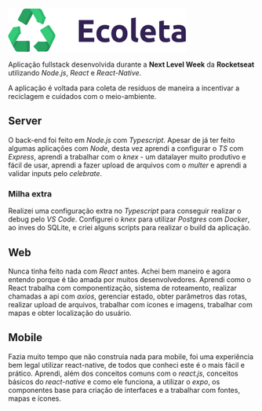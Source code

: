 ![logo](./web/src/assets/logo.svg)

Aplicação fullstack desenvolvida durante a **Next Level Week** da **Rocketseat** utilizando _Node.js_, _React_ e _React-Native_.

A aplicação é voltada para coleta de resíduos de maneira a incentivar a reciclagem e cuidados com o meio-ambiente.

## Server

O back-end foi feito em _Node.js_ com _Typescript_. Apesar de já ter feito algumas aplicações com _Node_, desta vez aprendi a configurar o _TS_ com _Express_, aprendi a trabalhar com o _knex_ - um datalayer muito produtivo e fácil de usar, aprendi a fazer upload de arquivos com o _multer_ e aprendi a validar inputs pelo _celebrate_.

### Milha extra

Realizei uma configuração extra no _Typescript_ para conseguir realizar o debug pelo _VS Code_. Configurei o _knex_ para utilizar _Postgres_ com _Docker_, ao inves do SQLite, e criei alguns scripts para realizar o build da aplicação.

## Web

Nunca tinha feito nada com _React_ antes. Achei bem maneiro e agora entendo porque é tão amada por muitos desenvolvedores. Aprendi como o React trabalha com componentização, sistema de roteamento, realizar chamadas a api com _axios_, gerenciar estado, obter parâmetros das rotas, realizar upload de arquivos, trabalhar com ícones e imagens, trabalhar com mapas e obter localização do usuário.

## Mobile

Fazia muito tempo que não construia nada para mobile, foi uma experiência bem legal utilizar react-native, de todos que conheci este é o mais  fácil e prático. Aprendi, além dos conceitos comuns com o _react.js_, conceitos básicos do _react-native_ e como ele funciona, a utilizar o _expo_, os componentes base para criação de interfaces e a trabalhar com fontes, mapas e ícones.
